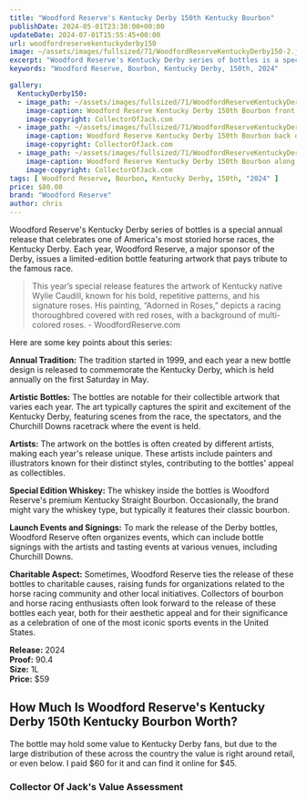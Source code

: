 ```yaml
---
title: "Woodford Reserve's Kentucky Derby 150th Kentucky Bourbon"
publishDate: 2024-05-01T23:30:00+00:00
updateDate: 2024-07-01T15:55:45+00:00
url: woodfordreservekentuckyderby150
image: ~/assets/images/fullsized/71/WoodfordReserveKentuckyDerby150-2.jpg
excerpt: "Woodford Reserve's Kentucky Derby series of bottles is a special annual release that celebrates one of America's most storied horse races, the Kentucky Derby. "
keywords: "Woodford Reserve, Bourbon, Kentucky Derby, 150th, 2024"

gallery:
  KentuckyDerby150:
  - image_path: ~/assets/images/fullsized/71/WoodfordReserveKentuckyDerby150-2.jpg
    image-caption: Woodford Reserve Kentucky Derby 150th Bourbon front of the bottle
    image-copyright: CollectorOfJack.com
  - image_path: ~/assets/images/fullsized/71/WoodfordReserveKentuckyDerby150-3.jpg
    image-caption: Woodford Reserve Kentucky Derby 150th Bourbon back of the bottle 
    image-copyright: CollectorOfJack.com
  - image_path: ~/assets/images/fullsized/71/WoodfordReserveKentuckyDerby150-1.jpg
    image-caption: Woodford Reserve Kentucky Derby 150th Bourbon along with 3 other years
    image-copyright: CollectorOfJack.com
tags: [ Woodford Reserve, Bourbon, Kentucky Derby, 150th, "2024" ]
price: $80.00
brand: "Woodford Reserve"
author: chris
---
```

Woodford Reserve's Kentucky Derby series of bottles is a special annual release that celebrates one of America's most storied horse races, the Kentucky Derby. Each year, Woodford Reserve, a major sponsor of the Derby, issues a limited-edition bottle featuring artwork that pays tribute to the famous race. 

> This year’s special release features the artwork of Kentucky native Wylie Caudill, known for his bold, repetitive patterns, and his signature roses. His painting, “Adorned in Roses,” depicts a racing thoroughbred covered with red roses, with a background of multi-colored roses. - WoodfordReserve.com

Here are some key points about this series:

**Annual Tradition:** The tradition started in 1999, and each year a new bottle design is released to commemorate the Kentucky Derby, which is held annually on the first Saturday in May.

**Artistic Bottles:** The bottles are notable for their collectible artwork that varies each year. The art typically captures the spirit and excitement of the Kentucky Derby, featuring scenes from the race, the spectators, and the Churchill Downs racetrack where the event is held.

**Artists:** The artwork on the bottles is often created by different artists, making each year's release unique. These artists include painters and illustrators known for their distinct styles, contributing to the bottles' appeal as collectibles.

**Special Edition Whiskey:** The whiskey inside the bottles is Woodford Reserve's premium Kentucky Straight Bourbon. Occasionally, the brand might vary the whiskey type, but typically it features their classic bourbon.

**Launch Events and Signings:** To mark the release of the Derby bottles, Woodford Reserve often organizes events, which can include bottle signings with the artists and tasting events at various venues, including Churchill Downs.

**Charitable Aspect:** Sometimes, Woodford Reserve ties the release of these bottles to charitable causes, raising funds for organizations related to the horse racing community and other local initiatives.
Collectors of bourbon and horse racing enthusiasts often look forward to the release of these bottles each year, both for their aesthetic appeal and for their significance as a celebration of one of the most iconic sports events in the United States.

**Release:** 2024  
**Proof:** 90.4  
**Size:** 1L  
**Price:** $59  

## How Much Is Woodford Reserve's Kentucky Derby 150th Kentucky Bourbon Worth?
The bottle may hold some value to Kentucky Derby fans, but due to the large distribution of these across the country the value is right around retail, or even below. I paid $60 for it and can find it online for $45.
 
### Collector Of Jack's Value Assessment


